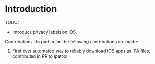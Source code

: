 # Introduction

TODO:

* Introduce privacy labels on iOS.

Contributions
:   In particular, the following contributions are made:

1. First ever automated way to reliably download iOS apps as IPA files, contributed in PR to ipatool.
